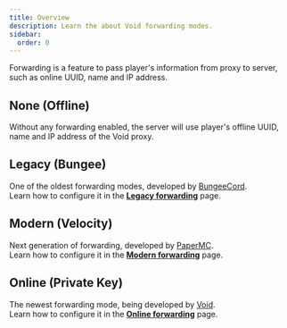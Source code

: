 ```yaml
---
title: Overview
description: Learn the about Void forwarding modes.
sidebar:
  order: 0
---
```


Forwarding is a feature to pass player's information from proxy to server, such as online UUID, name and IP address.  

## None (Offline)
Without any forwarding enabled, the server will use player's offline UUID, name and IP address of the Void proxy.

## Legacy (Bungee)
One of the oldest forwarding modes, developed by [BungeeCord](https://github.com/SpigotMC/BungeeCord).  
Learn how to configure it in the [**Legacy forwarding**](../legacy) page.

## Modern (Velocity)
Next generation of forwarding, developed by [PaperMC](https://docs.papermc.io/velocity/player-information-forwarding/).  
Learn how to configure it in the [**Modern forwarding**](../modern) page.

## Online (Private Key)
The newest forwarding mode, being developed by [Void](https://github.com/caunt/Void).  
Learn how to configure it in the [**Online forwarding**](../online) page.